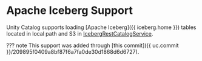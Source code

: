 # Apache Iceberg Support

Unity Catalog supports loading [Apache Iceberg]({{ iceberg.home }}) tables located in local path and S3 in [IcebergRestCatalogService](IcebergRestCatalogService.md).

??? note
    This support was added through [this commit]({{ uc.commit }}/209895f0409a8bf87f6a7fa0de30d1868d6d6727).
